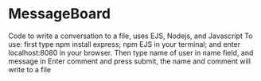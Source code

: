 # MessageBoard
Code to write a conversation to a file, uses EJS, Nodejs, and Javascript
To use: first type npm install express; npm EJS in your terminal; and enter localhost:8080 in your browser. Then type name of user in name field, and message in Enter comment and press submit, the name and comment will write to a file
